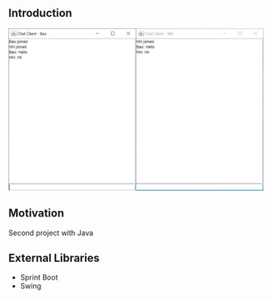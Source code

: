 ## Introduction

![alt text](demo/demo.PNG)

## Motivation
Second project with Java

## External Libraries
- Sprint Boot
- Swing